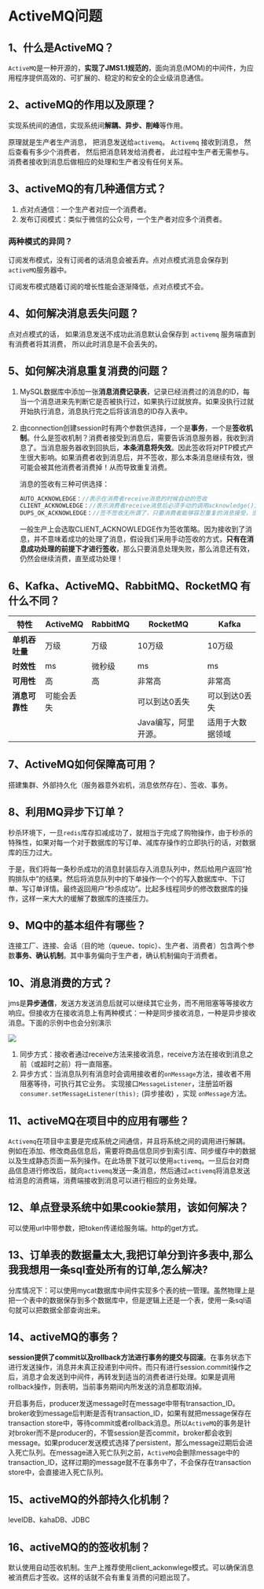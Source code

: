 # ActiveMQ问题

## 1、什么是ActiveMQ？

`ActiveMQ`是一种开源的，**实现了JMS1.1规范的**，面向消息(MOM)的中间件，为应用程序提供高效的、可扩展的、稳定的和安全的企业级消息通信。

## 2、activeMQ的作用以及原理？

实现系统间的通信，实现系统间**解耦、异步、削峰**等作用。

原理就是生产者生产消息， 把消息发送给`activemq`。 `Activemq` 接收到消息， 然后查看有多少个消费者， 然后把消息转发给消费者， 此过程中生产者无需参与。 消费者接收到消息后做相应的处理和生产者没有任何关系。

## 3、activeMQ的有几种通信方式？

1. 点对点通信：一个生产者对应一个消费者。
2. 发布订阅模式：类似于微信的公众号，一个生产者对应多个消费者。

### 两种模式的异同？

订阅发布模式，没有订阅者的话消息会被丢弃。点对点模式消息会保存到`activeMQ`服务器中。

订阅发布模式随着订阅的增长性能会逐渐降低，点对点模式不会。

## 4、如何解决消息丢失问题？

点对点模式的话， 如果消息发送不成功此消息默认会保存到 `activemq` 服务端直到有消费者将其消费， 所以此时消息是不会丢失的。

## 5、如何解决消息重复消费的问题？

1. MySQL数据库中添加一张**消息消费记录表**，记录已经消费过的消息的ID，每当一个消息进来先判断它是否被执行过，如果执行过就放弃。如果没执行过就开始执行消息，消息执行完之后将该消息的ID存入表中。

2. 由connection创建session时有两个参数供选择，一个是**事务**，一个是**签收机制**。什么是签收机制？消费者接受到消息后，需要告诉消息服务器，我收到消息了。当消息服务器收到回执后，**本条消息将失效**。因此签收将对PTP模式产生很大影响。如果消费者收到消息后，并不签收，那么本条消息继续有效，很可能会被其他消费者消费掉！从而导致重复消费。

   消息的签收有三种可供选择：

   ```Java
   AUTO_ACKNOWLEDGE：//表示在消费者receive消息的时候自动的签收
   CLIENT_ACKNOWLEDGE：//表示消费者receive消息后必须手动的调用acknowledge()方法进行签收
   DUPS_OK_ACKNOWLEDGE：//签不签收无所谓了，只要消费者能够容忍重复的消息接受，当然这样会降低Session的开销
   ```

   一般生产上会选取CLIENT_ACKNOWLEDGE作为签收策略。因为接收到了消息，并不意味着成功的处理了消息，假设我们采用手动签收的方式，**只有在消息成功处理的前提下才进行签收**，那么只要消息处理失败，那么消息还有效，仍然会继续消费，直至成功处理！




## 6、Kafka、ActiveMQ、RabbitMQ、RocketMQ 有什么不同？

| 特性           | ActiveMQ   | RabbitMQ | RocketMQ             | Kafka            |
| -------------- | ---------- | -------- | -------------------- | ---------------- |
| **单机吞吐量** | 万级       | 万级     | 10万级               | 10万级           |
| **时效性**     | ms         | 微秒级   | ms                   | ms               |
| **可用性**     | 高         | 高       | 非常高               | 非常高           |
| **消息可靠性** | 可能会丢失 |          | 可以到达0丢失        | 可以到达0丢失    |
|                |            |          | Java编写，阿里开源。 | 适用于大数据领域 |



## 7、ActiveMQ如何保障高可用？

搭建集群、外部持久化（服务器意外宕机，消息依然存在）、签收、事务。

## 8、利用MQ异步下订单？

秒杀环境下，一旦`redis`库存扣减成功了，就相当于完成了购物操作，由于秒杀的特殊性，如果对每一个对于数据库的写订单、减库存操作的立即执行的话，对数据库的压力过大。

于是，我们将每一条秒杀成功的消息封装后存入消息队列中，然后给用户返回“抢购排队中”的结果。然后将消息队列中的下单操作一个个的写入数据库中、下订单、写订单详情。最终返回用户“秒杀成功”。比起多线程同步的修改数据库的操作，这样一来大大的缓解了数据库的连接压力。

## 9、MQ中的基本组件有哪些？

连接工厂、连接、会话（目的地（queue、topic）、生产者、消费者）包含两个参数**事务、确认机制**。其中事务偏向于生产者，确认机制偏向于消费者。

## 10、消息消费的方式？

jms是**异步通信**，发送方发送消息后就可以继续其它业务，而不用阻塞等等接收方响应。但接收方在接收消息上有两种模式：一种是同步接收消息，一种是异步接收消息。下面的示例中也会分别演示

![](https://img-blog.csdn.net/20160120152036648)

1. 同步方式：接收者通过receive方法来接收消息，receive方法在接收到消息之前（或超时之前）将一直阻塞。
2. 异步方式：当消息队列有消息时会调用接收者的`onMessage`方法，接收者不用阻塞等待，可执行其它业务。 实现接口`MessageListener`，注册监听器 `consumer.setMessageListener(this);` (异步接收) ，实现 `onMessage`方法。

## 11、activeMQ在项目中的应用有哪些？

`Activemq`在项目中主要是完成系统之间通信，并且将系统之间的调用进行解耦。例如在添加、修改商品信息后，需要将商品信息同步到索引库、同步缓存中的数据以及生成静态页面一系列操作。在此场景下就可以使用`activemq`。一旦后台对商品信息进行修改后，就向`activemq`发送一条消息，然后通过`activemq`将消息发送给消息的消费端，消费端接收到消息可以进行相应的业务处理。

## 12、单点登录系统中如果cookie禁用，该如何解决？

可以使用url中带参数，把token传递给服务端。http的get方式。

## 13、订单表的数据量太大,我把订单分到许多表中,那么我我想用一条sql查处所有的订单,怎么解决?

分库情况下：可以使用mycat数据库中间件实现多个表的统一管理。虽然物理上是把一个表中的数据保存到多个数据库中，但是逻辑上还是一个表，使用一条sql语句就可以把数据全部查询出来。

## 14、activeMQ的事务？

**session提供了commit以及rollback方法进行事务的提交与回滚**。在事务状态下进行发送操作，消息并未真正投递到中间件。而只有进行session.commit操作之后，消息才会发送到中间件，再转发到适当的消费者进行处理。如果是调用rollback操作，则表明，当前事务期间内所发送的消息都取消掉。

开启事务后，producer发送message时在message中带有transaction_ID。broker收到message后判断是否有transaction_ID，如果有就把message保存在transaction store中，等待commit或者rollback消息。所以`ActiveMQ`的事务是针对broker而不是producer的，不管session是否commit，broker都会收到message。如果producer发送模式选择了persistent，那么message过期后会进入死亡队列。在message进入死亡队列之前，`ActiveMQ`会删除message中的transaction_ID，这样过期的message就不在事务中了，不会保存在transaction store中，会直接进入死亡队列。

## 15、activeMQ的外部持久化机制？

levelDB、kahaDB、JDBC

## 16、activeMQ的的签收机制？

默认使用自动签收机制。生产上推荐使用client_ackonwlege模式。可以确保消息被消费后才签收。这样的话就不会有重复消费的问题出现了。